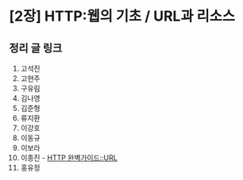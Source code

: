 # [2장] HTTP:웹의 기초 / URL과 리소스

## 정리 글 링크

1. 고석진
2. 고현주
3. 구유림
4. 김나영
5. 김준형
6. 류지환
7. 이강호
8. 이동규
9. 이보라
10. 이종진 - [HTTP 완벽가이드::URL](https://jongjineee.github.io/2019/08/09/http-url.html)
11. 홍유정
